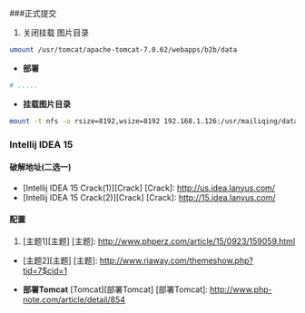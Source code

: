 ###正式提交
1. 关闭挂载 图片目录
```bash
umount /usr/tomcat/apache-tomcat-7.0.62/webapps/b2b/data
```
+ **部署**
```bash
# .....
```
+ **挂载图片目录**
```bash
mount -t nfs -o rsize=8192,wsize=8192 192.168.1.126:/usr/mailiqing/data /usr/tomcat/apache-tomcat-7.0.62/webapps/b2b/data
```



### Intellij IDEA 15
#### 破解地址(二选一)
+ [Intellij IDEA 15 Crack(1)][Crack]
[Crack]: http://us.idea.lanyus.com/
+ [Intellij IDEA 15 Crack(2)][Crack]
[Crack]: http://15.idea.lanyus.com/
#### 配置
1. [主题1][主题]
[主题]: http://www.phperz.com/article/15/0923/159059.html
+ [主题2][主题]
[主题]: http://www.riaway.com/themeshow.php?tid=7$cid=1

+ **部署Tomcat**
[Tomcat][部署Tomcat]
[部署Tomcat]: http://www.php-note.com/article/detail/854
